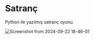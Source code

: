 # Satranç

Python ile yazılmış satranç oyunu.

![Screenshot from 2024-09-22 18-46-01](https://github.com/user-attachments/assets/c6ba0996-f5e0-4722-9623-ec5bd4bb68f8)
